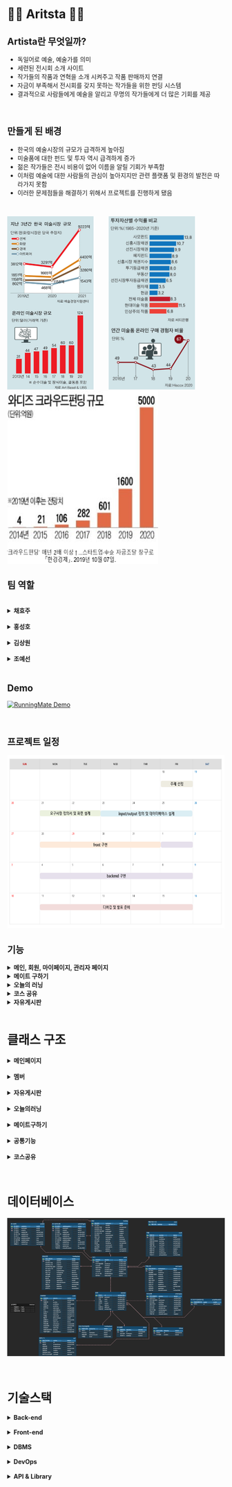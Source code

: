 # 🏃‍♂ Aritsta 🏃‍♀

## Artista란 무엇일까?
- 독일어로 예술, 예술가를 의미
- 세련된 전시회 소개 사이트
- 작가들의 작품과 연혁을 소개 시켜주고 작품 판매까지 연결
- 자금이 부족해서 전시회를 갖지 못하는 작가들을 위한 펀딩 시스템
- 결과적으로 사람들에게 예술을 알리고 무명의 작가들에게 더 많은 기회를 제공

<br>

## 만들게 된 배경
- 한국의 예술시장의 규모가 급격하게 높아짐
- 미술품에 대한 펀드 및 투자 역시 급격하게 증가
- 젊은 작가들은 전시 비용이 없어 이름을 알릴 기회가 부족함
- 이처럼 예술에 대한 사람들의 관심이 높아지지만 관련 플랫폼 및 환경의 발전은 따라가지 못함
- 이러한 문제점들을 해결하기 위해서 프로젝트를 진행하게 됐음

<br>

<img src="images/1.png" width="200" height="400"/>&ensp;&ensp;&ensp;&ensp;&ensp;<img src="images/2.png" width="200" height="400"/>
&ensp;&ensp;&ensp;&ensp;&ensp;<img src="images/3.png" width="350" height="400"/>
<br>

## 팀 역할

<br>

<details><summary> <b>채효주</b> </summary>

* 펀딩 리스트, 상세 페이지, 결제 설계 및 구현
* 아티스트 펀딩 등록 및 수정
* 펀딩 결제 API구현
* Load More 버튼 구현

</details>
<br>

<details><summary> <b>홍성호</b> </summary>

* 전체 페이지 디자인 설계
* 마이페이지 설계 및 구현
* 로그인, 회원가입 설계 및 구현
* 스토어, 장바구니, 결제 설계 및 구현
* 네이버, 구글 로그인 API사용
* 배송 조회 API사용
* 작품 결제 API사용
* AWS EC2 서버 배포
 
</details>
<br>

<details><summary> <b>김상원</b> </summary>

* 전체 페이지 디자인 설계
* 메인 페이지 설계 및 구현
* 전시 및 아티스트 페이지 설계 및 구현
* 슬라이드 구현
* 네비게이션 바 구현
* 아티스트 사진 랜덤 구현
 
</details>
<br>

<details><summary> <b>조예선</b> </summary>

* 아티스트 마이페이지 설계 및 구현
* 관리자 페이지 설계 및 구현
* 관리자 페이지 전시, 회원, 아티스트, 펀딩 목록 구현 및 상세보기
* 아티스트 페이지 작품, 펀딩, 전시 목록 구현 및 상세보기

</details>
<br>


## Demo
[![RunningMate Demo](images/image102.png)](https://www.youtube.com/watch?v=7uexY16tpgA&t=225s)

<br>

## 프로젝트 일정

<img src="images/10.png" width="700" height="400"/>

<br>

## 기능
<details><summary> <b>메인, 회원, 마이페이지, 관리자 페이지</b> </summary>

<img src="images/image10.png"/>

</details>

<details><summary> <b>메이트 구하기</b> </summary>

<img src="images/image11.png"/>
 
</details>

<details><summary> <b>오늘의 러닝</b> </summary>

<img src="images/image13.png"/>

</details>

<details><summary> <b>코스 공유</b> </summary>

<img src="images/image14.png"/>

</details>

<details><summary> <b>자유게시판</b> </summary>

<img src="images/image15.png"/>
 
</details>

<br>

# 클래스 구조

<details><summary> <b>메인페이지</b> </summary>

<img src="images/Main.png" width="100%" height="100%"/>

</details>
<br>

<details><summary> <b>멤버</b> </summary>

<img src="images/Member.png" width="100%" height="100%"/>

</details>
<br>

<details><summary> <b>자유게시판</b> </summary>

<img src="images/FBboard.png" width="100%" height="100%"/>

</details>
<br>

<details><summary> <b>오늘의러닝</b> </summary>

<img src="images/Today.png" width="100%" height="100%"/>

</details>
<br>

<details><summary> <b>메이트구하기</b> </summary>

<img src="images/Mate.png" width="100%" height="100%"/>

</details>
<br>

<details><summary> <b>공통기능</b> </summary>

<img src="images/Sub.png" width="100%" height="100%"/>

</details>
<br>

<details><summary> <b>코스공유</b> </summary>

<img src="images/Route.png" width="100%" height="100%"/>

</details>
<br>

<br>

# 데이터베이스

![test](images/db.png)

<br>

# 기술스택

<details><summary> <b>Back-end</b> </summary>

* JAVA SE-11
* Spring Boot
* Spring MVC
* Tomcat

</details>
<br>

<details><summary> <b>Front-end</b> </summary>

* HTML5
* CSS
* JavaScript
* jQuery
* BootStrap5

</details>
<br>

<details><summary> <b>DBMS</b> </summary>

* MySQL

</details>
<br>

<details><summary> <b>DevOps</b> </summary>

* Git/GitHub
* Naver Works
* oven.app
* erdcloud
* googleSheet

</details>
<br>

<details><summary> <b>API & Library</b> </summary>

* API Docs - mapbox
* Kakao API - KakaoMap
* Ck Editor  
  
</details>
